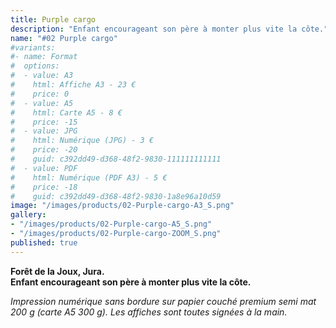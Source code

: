```yaml
---
title: Purple cargo
description: "Enfant encourageant son père à monter plus vite la côte."
name: "#02 Purple cargo"
#variants:
#- name: Format
#  options:
#  - value: A3
#    html: Affiche A3 - 23 €
#    price: 0
#  - value: A5
#    html: Carte A5 - 8 €
#    price: -15
#  - value: JPG
#    html: Numérique (JPG) - 3 €
#    price: -20
#    guid: c392dd49-d368-48f2-9830-111111111111
#  - value: PDF
#    html: Numérique (PDF A3) - 5 €
#    price: -18
#    guid: c392dd49-d368-48f2-9830-1a8e96a10d59
image: "/images/products/02-Purple-cargo-A3_S.png"
gallery:
- "/images/products/02-Purple-cargo-A5_S.png"
- "/images/products/02-Purple-cargo-ZOOM_S.png"
published: true
---
```

**Forêt de la Joux, Jura.**  
**Enfant encourageant son père à monter plus vite la côte.**

_Impression numérique sans bordure sur papier couché premium semi mat 200 g (carte A5 300 g). Les affiches sont toutes signées à la main._
